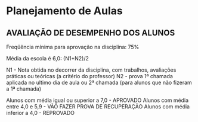 # Planejamento de Aulas

## AVALIAÇÃO DE DESEMPENHO DOS ALUNOS

Freqüência mínima para aprovação na disciplina: 75%

Média da escola é 6,0:  (N1+N2)/2

N1 - Nota obtida no decorrer da disciplina, com trabalhos, avaliações práticas ou teóricas (a critério do professor)
N2 - prova 1ª chamada aplicada no ultimo dia de aula ou 2ª chamada (para alunos que não fizeram a 1ª chamada)

Alunos com média igual ou superior a 7,0 - APROVADO
Alunos com média entre 4,0 e 5,9 - VÃO FAZER PROVA DE RECUPERAÇÃO
Alunos com média inferior a 4,0 - REPROVADO
